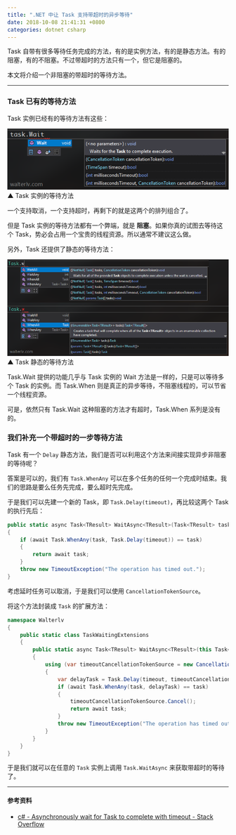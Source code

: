 ```yaml
---
title: ".NET 中让 Task 支持带超时的异步等待"
date: 2018-10-08 21:41:31 +0800
categories: dotnet csharp
---
```


Task 自带有很多等待任务完成的方法，有的是实例方法，有的是静态方法。有的阻塞，有的不阻塞。不过带超时的方法只有一个，但它是阻塞的。

本文将介绍一个非阻塞的带超时的等待方法。

---

<div id="toc"></div>

### Task 已有的等待方法

Task 实例已经有的等待方法有这些：

![Task 实例的等待方法](/static/posts/2018-10-08-21-19-48.png)  
▲ Task 实例的等待方法

一个支持取消，一个支持超时，再剩下的就是这两个的排列组合了。

但是 Task 实例的等待方法都有一个弊端，就是 **阻塞**。如果你真的试图去等待这个 Task，势必会占用一个宝贵的线程资源。所以通常不建议这么做。

另外，Task 还提供了静态的等待方法：

![Task 静态的等待方法](/static/posts/2018-10-08-21-30-15.png)  
▲ Task 静态的等待方法

Task.Wait 提供的功能几乎与 Task 实例的 Wait 方法是一样的，只是可以等待多个 Task 的实例。而 Task.When 则是真正的异步等待，不阻塞线程的，可以节省一个线程资源。

可是，依然只有 Task.Wait 这种阻塞的方法才有超时，Task.When 系列是没有的。

### 我们补充一个带超时的一步等待方法

Task 有一个 `Delay` 静态方法，我们是否可以利用这个方法来间接实现异步非阻塞的等待呢？

答案是可以的，我们有 `Task.WhenAny` 可以在多个任务的任何一个完成时结束。我们的思路是要么任务先完成，要么超时先完成。

于是我们可以先建一个新的 Task，即 `Task.Delay(timeout)`，再比较这两个 Task 的执行先后：

```csharp
public static async Task<TResult> WaitAsync<TResult>(Task<TResult> task, TimeSpan timeout)
{
    if (await Task.WhenAny(task, Task.Delay(timeout)) == task)
    {
        return await task;
    }
    throw new TimeoutException("The operation has timed out.");
}
```

考虑延时任务可以取消，于是我们可以使用 `CancellationTokenSource`。

将这个方法封装成 `Task` 的扩展方法：

```csharp
namespace Walterlv
{
    public static class TaskWaitingExtensions
    {
        public static async Task<TResult> WaitAsync<TResult>(this Task<TResult> task, TimeSpan timeout)
        {
            using (var timeoutCancellationTokenSource = new CancellationTokenSource())
            {
                var delayTask = Task.Delay(timeout, timeoutCancellationTokenSource.Token);
                if (await Task.WhenAny(task, delayTask) == task)
                {
                    timeoutCancellationTokenSource.Cancel();
                    return await task;
                }
                throw new TimeoutException("The operation has timed out.");
            }
        }
    }
}
```

于是我们就可以在任意的 `Task` 实例上调用 `Task.WaitAsync` 来获取带超时的等待了。

---

#### 参考资料

- [c# - Asynchronously wait for Task<T> to complete with timeout - Stack Overflow](https://stackoverflow.com/q/4238345/6233938)
